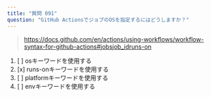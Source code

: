 ```yaml
---
title: "質問 091"
question: "GitHub ActionsでジョブのOSを指定するにはどうしますか？"
---
```


> https://docs.github.com/en/actions/using-workflows/workflow-syntax-for-github-actions#jobsjob_idruns-on
1. [ ] osキーワードを使用する
1. [x] runs-onキーワードを使用する
1. [ ] platformキーワードを使用する
1. [ ] envキーワードを使用する